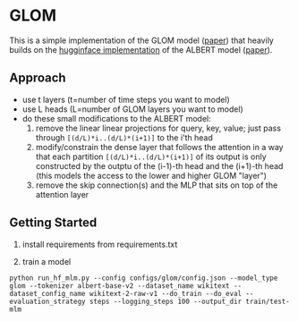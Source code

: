 # GLOM

This is a simple implementation of the GLOM model ([paper](https://arxiv.org/pdf/2102.12627.pdf)) that heavily builds on the [hugginface implementation](https://github.com/huggingface/transformers/tree/master/src/transformers/models/albert) of the ALBERT model ([paper](https://arxiv.org/abs/1909.11942)).

## Approach
* use t layers (t=number of time steps you want to model)
* use L heads (L=number of GLOM layers you want to model)
* do these small modifications to the ALBERT model:
	1) remove the linear linear projections for query, key, value; just pass through `[(d/L)*i..(d/L)*(i+1)]` to the i'th head
	2) modify/constrain the dense layer that follows the attention in a way that each partition `[(d/L)*i..(d/L)*(i+1)]` of its output is only constructed by the outptu of the (i-1)-th head and the (i+1)-th head (this models the access to the lower and higher GLOM "layer")
	3) remove the skip connection(s) and the MLP that sits on top of the attention layer


## Getting Started

1) install requirements from requirements.txt

2) train a model
```
python run_hf_mlm.py --config configs/glom/config.json --model_type glom --tokenizer albert-base-v2 --dataset_name wikitext --dataset_config_name wikitext-2-raw-v1 --do_train --do_eval --evaluation_strategy steps --logging_steps 100 --output_dir train/test-mlm
```
